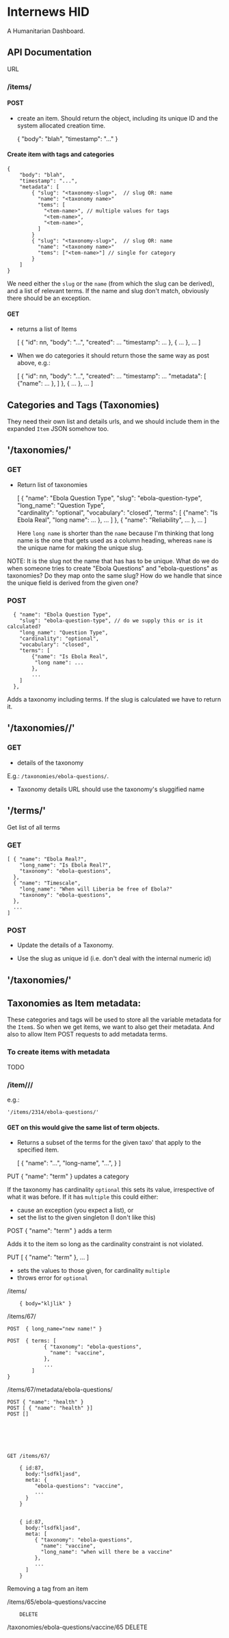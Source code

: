 # Internews HID

A Humanitarian Dashboard.


## API Documentation


URL

### /items/

#### POST

- create an item. Should return the object, including its unique ID  and the
  system allocated  creation time.

    { 
        "body": "blah", 
        "timestamp": "..." 
    }  


#### Create item with tags and categories

    {
        "body": "blah", 
        "timestamp": "...",
        "metadata": [
            { "slug": "<taxonomy-slug>",  // slug OR: name
              "name": "<taxonomy name>"
              "tems": [
                "<tem-name>", // multiple values for tags
                "<tem-name>",
                "<tem-name>",
              ]
            }
            { "slug": "<taxonomy-slug>",  // slug OR: name
              "name": "<taxonomy name>"
              "tems": ["<tem-name>"] // single for category
            }
        ]
    }

We need either the `slug` or the `name` (from which the slug can be derived),
and a list of relevant terms. If the name and slug don't match, obviously there
should be an exception.

#### GET 

- returns a list of Items

    [ { "id": nn, 
        "body": "...",
        "created": ...
        "timestamp": ...
        },
        { ... },
        ...
    ]

- When we do categories it should return those the same way as post above,
  e.g.:
          
    [ { 
        "id": nn, 
        "body": "...",
        "created": ...
        "timestamp": ...
        "metadata": [
            {"name": ... },
        ]
      },
        { ... },
        ...
    ]


## Categories and Tags (Taxonomies)

They need their own list and details urls, and we should include them in
the expanded `Item` JSON somehow too.

## '/taxonomies/'

### GET

- Return list of taxonomies

    [
      { "name": "Ebola Question Type",
        "slug": "ebola-question-type",
        "long_name": "Question Type",  
        "cardinality": "optional",
        "vocabulary": "closed",
        "terms": [
            {"name": "Is Ebola Real", 
             "long name": ...
            },
            ...
        ]
      },
      { "name": "Reliability", 
        ...
      },
      ...
    ]

  Here `long name` is shorter than the `name` because I'm thinking that
  long name is the one that gets used as a column heading, whereas `name`
  is the unique name for making the unique slug.

NOTE: It is the slug not the name that has has to be unique. What do we do
when someone tries to create "Ebola Questions" and "ebola-questions" as
taxonomies? Do they map onto the same slug? How do we handle that since
the unique field is derived from the given one?

### POST

      { "name": "Ebola Question Type",
        "slug": "ebola-question-type", // do we supply this or is it calculated?
        "long_name": "Question Type",  
        "cardinality": "optional",
        "vocabulary": "closed",
        "terms": [
            {"name": "Is Ebola Real", 
             "long name": ...
            },
            ...
        ]
      },

Adds a taxonomy including terms. If the slug is calculated we have to return
it.

## '/taxonomies/<taxonomy-slug>/'

### GET
- details of the taxonomy

E.g.: `/taxonomies/ebola-questions/`.

- Taxonomy details URL should use the taxonomy's sluggified name

## '/terms/'

Get list of all terms

### GET


    [ { "name": "Ebola Real?",
        "long_name": "Is Ebola Real?",
        "taxonomy": "ebola-questions",
      },
      { "name": "Timescale",
        "long_name": "When will Liberia be free of Ebola?"
        "taxonomy": "ebola-questions",
      },
      ...
    ]



### POST

- Update the details of a Taxonomy.

- Use the slug as unique id (i.e. don't deal with the internal numeric id)

## '/taxonomies/'


## Taxonomies as Item metadata:

These categories and tags will be used to store all the variable metadata
for the `Item`s. So when we get items, we want to also get their metadata.
And also to allow Item POST requests to add metadata terms.

### To create items with metadata

TODO

### /item/<item-id>/<taxonomy-id>/

e.g.:

    '/items/2314/ebola-questions/'

#### GET on this would give the same list of term objects.

- Returns a subset of the terms for the given taxo' that apply to the
  specified item. 

    [ { "name": "...",
        "long-name", "...",
      }
    ]

PUT { "name": "term" } updates a category

If the taxonomy has cardinality `optional` this sets its value, irrespective of
what it was before. If it has `multiple` this could either:

- cause an exception (you expect a list), or
- set the list to the given singleton (I don't like this)


POST { "name": "term" } adds a term

Adds it to the item so long as the cardinality constraint is not violated.

PUT [ { "name": "term" }, ... ]

- sets the values to those given, for cardinality `multiple`
- throws error for `optional` 






















/items/

        { body="kljlik" }


/items/67/

    POST  { long_name="new name!" }

    POST  { terms: [
                { "taxonomy": "ebola-questions",
                  "name": "vaccine",
                },
                ...
            ]
    }

/items/67/metadata/ebola-questions/

    POST { "name": "health" }
    POST [ { "name": "health" }]
    POST []






    GET /items/67/

        { id:87, 
          body:"lsdfkljasd",  
          meta: {
             "ebola-questions": "vaccine",
             ...
          }
        }


        { id:87, 
          body:"lsdfkljasd",  
          meta: [
             { "taxonomy": "ebola-questions",
               "name": "vaccine",
               "long_name": "when will there be a vaccine"
             },
             ...
          ]
        }


Removing a tag from an item

/items/65/ebola-questions/vaccine

        DELETE

/taxonomies/ebola-questions/vaccine/65 
        DELETE
